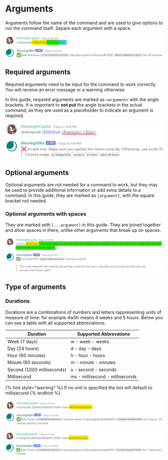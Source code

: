 # Arguments

Arguments follow the name of the command and are used to give options to run the command itself. Separe each argument with a space.

![Example of a command executed successfully with all the required arguments. Each argument is highlighted with a different color for clarity.](<../.gitbook/assets/immagine (14).png>)

## Required arguments

Required arguments need to be input for the command to work correctly. You will receive an error message or a warning otherwise.

In this guide, required arguments are marked as `<argument>` with the angle brackets. It is important to **not put** the angle brackets in the actual command, as they are used as a placeholder to indicate an argument is required.

![As you can see, the angle brackets cause the input to be different, so the command won't work.](<../.gitbook/assets/immagine (15).png>)

## Optional arguments

Optional arguments are not needed for a command to work, but they may be used to provide additional information or add extra details to a command. In this guide, they are marked as `[argument]`, with the square bracket not needed.

### Optional arguments with spaces

They are marked with `[...argument]` in this guide. They are joined together and allow spaces in there, unlike other arguments that break up on spaces.

![The reason for the warning is optional and allows spaces, as marked in green in the above image.](<../.gitbook/assets/immagine (16).png>)

## Type of arguments

### Durations

Durations are a combinations of numbers and letters rappresenting units of measure of time: for example 4w5h means 4 weeks and 5 hours. Below you can see a table with all supported abbreviations.

| Duration                   | Supported Abbrevations          |
| -------------------------- | ------------------------------- |
| Week (7 days)              | w - week - weeks                |
| Day (24 hours)             | d - day - days                  |
| Hour (60 minutes)          | h - hour - hours                |
| Minute (60 seconds)        | m - minute - minutes            |
| Second (1000 milliseconds) | s - second - seconds            |
| Millisecond                | ms - millisecond - milliseconds |

{% hint style="warning" %}
If no unit is specified the bot will default to millisecond
{% endhint %}

![Duration argument is highlighted in yellow.](<../.gitbook/assets/immagine (18).png>)

![Another example of duration.](<../.gitbook/assets/immagine (19).png>)
